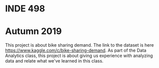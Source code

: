 # INDE 498

# Autumn 2019

This project is about bike sharing demand. The link to the dataset is here https://www.kaggle.com/c/bike-sharing-demand. As part of the Data Analytics class, this project is about giving us experience with analyzing data and relate what we've learned in this class.
